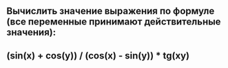 ## Вычислить значение выражения по формуле (все переменные принимают действительные значения):
## (sin(x) + cos(y)) / (cos(x) - sin(y)) * tg(xy)
